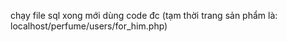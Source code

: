 chạy file sql xong mới dùng code đc 
(tạm thời trang sản phẩm là: localhost/perfume/users/for_him.php)
